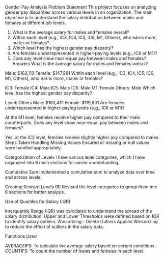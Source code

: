Gender Pay Analysis
Problem Statement
This project focuses on analyzing gender pay disparities across various levels in an organization. The main objective is to understand the salary distribution between males and females at different job levels.

1. What is the average salary for males and females overall?
2. Within each level (e.g., IC3, IC4, IC5, IC6, M1, Others), who earns more, males or females?
3. Which level has the highest gender pay disparity?
4. Are females underrepresented in higher-paying levels (e.g., IC6 or M1)?
5. Does any level show near-equal pay between males and females?
Answers
What is the average salary for males and females overall?

Male: $162,110
Female: $147,961
Within each level (e.g., IC3, IC4, IC5, IC6, M1, Others), who earns more, males or females?

IC3: Female
IC4: Male
IC5: Male
IC6: Male
M1: Female
Others: Male
Which level has the highest gender pay disparity?

Level: Others
Male: $163,431
Female: $119,601
Are females underrepresented in higher-paying levels (e.g., IC6 or M1)?

At the M1 level, females receive higher pay compared to their male counterparts.
Does any level show near-equal pay between males and females?

Yes, at the IC3 level, females receive slightly higher pay compared to males.
Steps Taken
Handling Missing Values
Ensured all missing or null values were handled appropriately.

Categorization of Levels
I have various level categories, which I have organized into 6 main sections for easier understanding.

Cumulative Sum
Implemented a cumulative sum to analyze data over time and across levels.

Creating Revised Levels (6)
Revised the level categories to group them into 6 sections for better analysis.

Use of Quartiles for Salary (IQR)

Interquartile Range (IQR) was calculated to understand the spread of the salary distribution.
Upper and Lower Thresholds were defined based on IQR to identify salary outliers.
Winsorizing - Delete Outliers
Applied Winsorizing to reduce the effect of outliers in the salary data.

Functions Used

AVERAGEIFS: To calculate the average salary based on certain conditions.
COUNTIFS: To count the number of males and females in each level.
